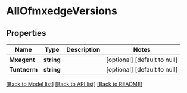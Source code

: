 # AllOfmxedgeVersions

## Properties
Name | Type | Description | Notes
------------ | ------------- | ------------- | -------------
**Mxagent** | **string** |  | [optional] [default to null]
**Tuntnerm** | **string** |  | [optional] [default to null]

[[Back to Model list]](../README.md#documentation-for-models) [[Back to API list]](../README.md#documentation-for-api-endpoints) [[Back to README]](../README.md)

